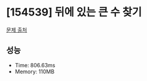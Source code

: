 # [154539] 뒤에 있는 큰 수 찾기

[문제 출처](https://school.programmers.co.kr/learn/courses/30/lessons/154539)

## 성능

- Time: 806.63ms
- Memory: 110MB